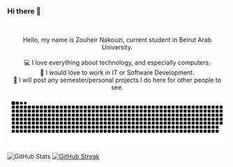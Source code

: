 ### Hi there 👋

<br>
<p align="center">
  Hello, my name is Zouheir Nakouzi, current student in Beirut Arab University.
  <br>
  <br>
  💻 I love everything about technology, and especially computers.
  <br>
  💼 I would love to work in IT or Software Development.
  <br>
  💾 I will post any semester/personal projects I do here for other people to see.
</p>

![snake gif](https://github.com/ZouheirN/ZouheirN/blob/output/github-contribution-grid-snake.svg)

![GitHub Stats](https://github-readme-stats.vercel.app/api?username=ZouheirN&theme=github_dark)
[![GitHub Streak](https://streak-stats.demolab.com?user=ZouheirN&theme=github-dark-blue&hide_border=true)](https://git.io/streak-stats)
